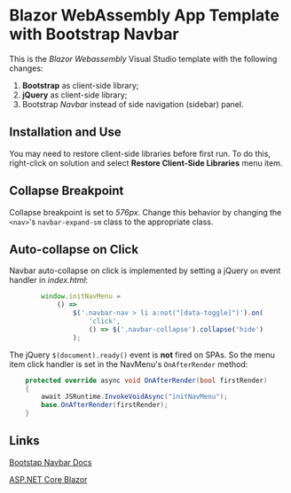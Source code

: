 # Blazor WebAssembly App Template with Bootstrap Navbar

This is the _Blazor Webassembly_ Visual Studio template with the following changes:

1. **Bootstrap** as client-side library;
2. **jQuery** as client-side library;
3. Bootstrap _Navbar_ instead of side navigation (sidebar) panel.

## Installation and Use

You may need to restore client-side libraries before first run. To do this, right-click on solution
and select **Restore Client-Side Libraries** menu item.

## Collapse Breakpoint

Collapse breakpoint is set to _576px_. Change this behavior by changing the `<nav>`'s `navbar-expand-sm`
class to the appropriate class.

## Auto-collapse on Click

Navbar auto-collapse on click is implemented by setting a jQuery `on` event handler in _index.html_:

```js
        window.initNavMenu =
            () =>
                $('.navbar-nav > li a:not("[data-toggle]")').on(
                    'click',
                    () => $('.navbar-collapse').collapse('hide')
                );
```

The jQuery `$(document).ready()` event is **not** fired on SPAs. So the menu item click handler
is set in the NavMenu's `OnAfterRender` method:

```csharp
    protected override async void OnAfterRender(bool firstRender)
    {
        await JSRuntime.InvokeVoidAsync("initNavMenu");
        base.OnAfterRender(firstRender);
    }
```

## Links

[Bootstap Navbar Docs](https://getbootstrap.com/docs/4.5/components/navbar/)

[ASP.NET Core Blazor](https://docs.microsoft.com/en-us/aspnet/core/blazor/?view=aspnetcore-3.1)
